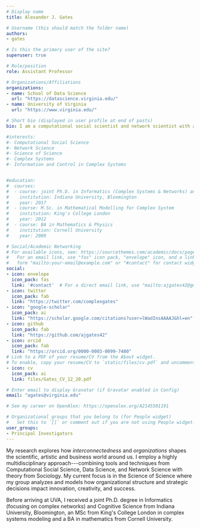 ```yaml
---
# Display name
title: Alexander J. Gates

# Username (this should match the folder name)
authors:
- gates

# Is this the primary user of the site?
superuser: true

# Role/position
role: Assistant Professor

# Organizations/Affiliations
organizations:
- name: School of Data Science
  url: "https://datascience.virginia.edu/"
- name: University of Virginia
  url: "https://www.virginia.edu/"

# Short bio (displayed in user profile at end of posts)
bio: I am a computational social scientist and network scientist with a passion for uncovering how interconnectedness shapes our lives.

#interests:
#- Computational Social Science
#- Network Science
#- Science of Science
#- Complex Systems
#- Information and Control in Complex Systems


#education:
#  courses:
#  - course: joint Ph.D. in Informatics (Complex Systems & Networks) and Cognitive Science
#    institution: Indiana University, Bloomington
#    year: 2017
#  - course: M.Sc. in Mathematical Modelling for Complex System
#    institution: King's College London
#    year: 2012
#  - course: BA in Mathematics & Physics
#    institution: Cornell University
#    year: 2009

# Social/Academic Networking
# For available icons, see: https://sourcethemes.com/academic/docs/page-builder/#icons
#   For an email link, use "fas" icon pack, "envelope" icon, and a link in the
#   form "mailto:your-email@example.com" or "#contact" for contact widget.
social:
- icon: envelope
  icon_pack: fas
  link: '#contact'  # For a direct email link, use "mailto:ajgates42@gmail.com".
- icon: twitter
  icon_pack: fab
  link: "https://twitter.com/complexgates"
- icon: "google-scholar"
  icon_pack: ai
  link: "https://scholar.google.com/citations?user=lWadInsAAAAJ&hl=en"
- icon: github
  icon_pack: fab
  link: "https://github.com/ajgates42"
- icon: orcid
  icon_pack: fab
  link: "https://orcid.org/0000-0003-0099-7480"
# Link to a PDF of your resume/CV from the About widget.
# To enable, copy your resume/CV to `static/files/cv.pdf` and uncomment the lines below.
- icon: cv
  icon_pack: ai
  link: files/Gates_CV_12_20.pdf

# Enter email to display Gravatar (if Gravatar enabled in Config)
email: "agates@virginia.edu"

# See my career on OpenAlex: https://openalex.org/A2145501191

# Organizational groups that you belong to (for People widget)
#   Set this to `[]` or comment out if you are not using People widget.
user_groups:
- Principal Investigators
---
```


My research explores how *interconnectedness* and *organizations* shapes the scientific, artistic and business world around us.  I employ a highly multidisciplinary approach---combining tools and techniques from Computational Social Science, Data Science, and Network Science with theory from Sociology.  My current focus is in the Science of Science where my group analyzes and models how organizational structure and strategic decisions impact innovation, creativity, and success. 

Before arriving at UVA, I received a joint Ph.D. degree in Informatics (focusing on complex networks) and Cognitive Science from Indiana University, Bloomington, an MSc from King's College London in complex systems modeling and a BA in mathematics from Cornell University.


